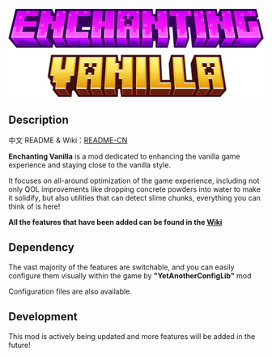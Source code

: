 ![minecraft_title.png](title.png)

## Description

中文 README & Wiki：[README-CN](https://github.com/pynickle/Enchanting-Vanilla-Architectury/blob/master/README-CN.md)

**Enchanting Vanilla** is a mod dedicated to enhancing the vanilla game experience and staying close to the vanilla style.

It focuses on all-around optimization of the game experience, including not only QOL improvements like dropping concrete powders into water to make it solidify, but also utilities that can detect slime chunks, everything you can think of is here!

**All the features that have been added can be found in the [Wiki](https://github.com/pynickle/Enchanting-Vanilla/wiki)**

## Dependency

The vast majority of the features are switchable, and you can easily configure them visually within the game by **"YetAnotherConfigLib"** mod

Configuration files are also available.

## Development

This mod is actively being updated and more features will be added in the future!
